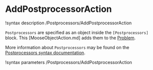 # AddPostprocessorAction

!syntax description /Postprocessors/AddPostprocessorAction

`Postprocessors` are specified as an object inside the `[Postprocessors]` block.
This [MooseObjectAction.md] adds them to the [Problem](syntax/Problem/index.md).

More information about `Postprocessors` may be found on the
[Postprocessors syntax documentation](syntax/Postprocessors/index.md).

!syntax parameters /Postprocessors/AddPostprocessorAction
